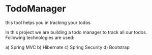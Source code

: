 # TodoManager
this tool helps you in tracking your todos

In this project we are building a todo manager to track all our todos. Following technologies are used:

a) Spring MVC
b) Hibernate
c) Spring Security
d) Bootstrap

